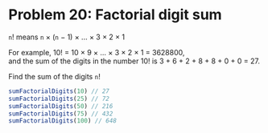 # Problem 20: Factorial digit sum

`n`! means `n` × (`n` − 1) × ... × 3 × 2 × 1

For example, 10! = 10 × 9 × ... × 3 × 2 × 1 = 3628800, <br>
and the sum of the digits in the number 10! is 3 + 6 + 2 + 8 + 8 + 0 + 0 = 27.

Find the sum of the digits `n`!

```javascript
sumFactorialDigits(10) // 27
sumFactorialDigits(25) // 72
sumFactorialDigits(50) // 216
sumFactorialDigits(75) // 432
sumFactorialDigits(100) // 648
```